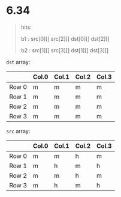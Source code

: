 # 6.34

> hits:
>
> b1 : src[0][] src[2][] dst[0][] dst[2][]
>
> b2 : src[1][] src[3][] dst[1][] dst[3][]

`dst` array:

|       | Col.0 | Col.1 | Col.2 | Col.3 |
| -     | -     | -     |  -    |   -   |
| Row 0 |  m    | m     |  m    |   m   |
| Row 1 |  m    | m     |  m    |   m   |
| Row 2 |  m    | m     |  m    |   m   |
| Row 3 |  m    | m     |  m    |   m   |

`src` array:

|       | Col.0 | Col.1 | Col.2 | Col.3 |
| -     | -     | -     |  -    |   -   |
| Row 0 |  m    | m     |  h    |   m   |
| Row 1 |  m    | h     |  m    |   h   |
| Row 2 |  m    | m     |  h    |   m   |
| Row 3 |  m    | h     |  m    |   h   |
